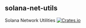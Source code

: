 solana-net-utils
----------
Solana Network Utilities
[![Crates.io](https://img.shields.io/crates/v/solana-net-utils.svg)](https://crates.io/crates/solana-net-utils)